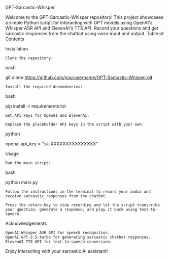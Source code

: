 GPT-Sarcastic-Whisper

Welcome to the GPT-Sarcastic-Whisper repository! This project showcases a simple Python script for interacting with GPT models using OpenAI's Whisper ASR API and ElevenAI's TTS API. Record your questions and get sarcastic responses from the chatbot using voice input and output.
Table of Contents


Installation

    Clone the repository:

bash

git clone https://github.com/yourusername/GPT-Sarcastic-Whisper.git

    Install the required dependencies:

bash

pip install -r requirements.txt

    Get API keys for OpenAI and ElevenAI.

    Replace the placeholder API keys in the script with your own:

python

openai.api_key = "sk-XXXXXXXXXXXXXXX"

Usage

    Run the main script:

bash

python main.py

    Follow the instructions in the terminal to record your audio and receive sarcastic responses from the chatbot.

    Press the return key to stop recording and let the script transcribe your question, generate a response, and play it back using text-to-speech.

Acknowledgements

    OpenAI Whisper ASR API for speech recognition.
    OpenAI GPT-3.5-turbo for generating sarcastic chatbot responses.
    ElevenAI TTS API for text-to-speech conversion.

Enjoy interacting with your sarcastic AI assistant!
